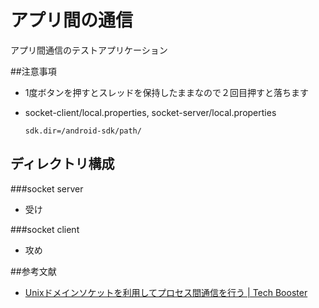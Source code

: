 アプリ間の通信
==========
アプリ間通信のテストアプリケーション


##注意事項

- 1度ボタンを押すとスレッドを保持したままなので２回目押すと落ちます

- socket-client/local.properties, socket-server/local.properties

    ```
    sdk.dir=/android-sdk/path/
    ```

## ディレクトリ構成
###socket server
- 受け

###socket client
- 攻め


##参考文献

- [Unixドメインソケットを利用してプロセス間通信を行う | Tech Booster](http://techbooster.org/android/application/14692/)

